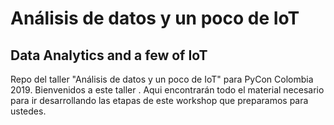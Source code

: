 # Análisis de datos y un poco de IoT
## Data Analytics and a few of IoT

Repo del taller "Análisis de datos y un poco de IoT" para PyCon Colombia 2019.
Bienvenidos a este taller . Aqui encontrarán todo el material necesario para ir desarrollando las etapas de este workshop que preparamos para ustedes.


